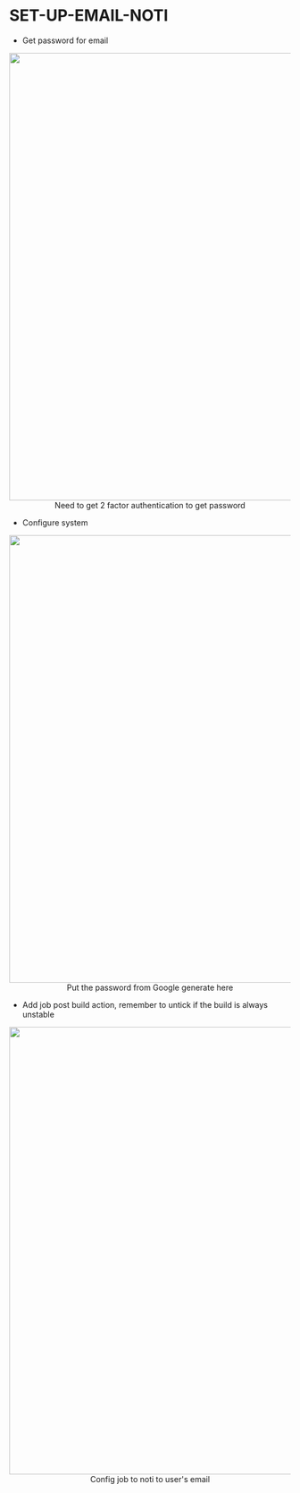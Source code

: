 # SET-UP-EMAIL-NOTI

- Get password for email
<p align="center">
    <img src="https://github.com/anhminhbo/BITS-Pomodoro-Music/blob/minh-dev/docs/jenkins-vm/jenkins-7.png" width=800 height=800>
    Need to get 2 factor authentication to get password
</p>

- Configure system
<p align="center">
    <img src="https://github.com/anhminhbo/BITS-Pomodoro-Music/blob/minh-dev/docs/jenkins-vm/jenkins-8.png" width=800 height=800>
    Put the password from Google generate here
</p>

- Add job post build action, remember to untick if the build is always unstable
<p align="center">
    <img src="https://github.com/anhminhbo/BITS-Pomodoro-Music/blob/minh-dev/docs/jenkins-vm/jenkins-9.png" width=800 height=800>
    Config job to noti to user's email
</p>
